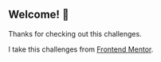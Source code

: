 

## Welcome! 👋

Thanks for checking out this challenges.

I take this challenges from [Frontend Mentor](https://www.frontendmentor.io).
